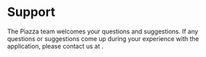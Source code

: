# Support

The Piazza team welcomes your questions and suggestions. If any questions or suggestions come up during your experience with the application, please contact us at <a id="contact_email"></a>.
